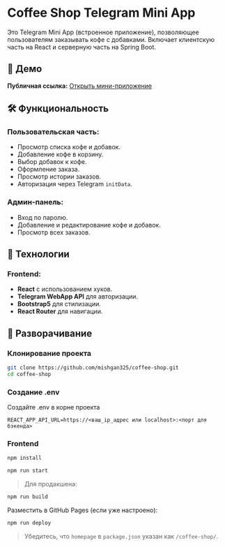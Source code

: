 # Coffee Shop Telegram Mini App

Это Telegram Mini App (встроенное приложение), позволяющее пользователям заказывать кофе с добавками. Включает клиентскую часть на React и серверную часть на Spring Boot.

## 🔗 Демо

**Публичная ссылка:** [Открыть мини-приложение](https://t.me/coffeeshop325bot)

## 🛠️ Функциональность

### Пользовательская часть:
- Просмотр списка кофе и добавок.
- Добавление кофе в корзину.
- Выбор добавок к кофе.
- Оформление заказа.
- Просмотр истории заказов.
- Авторизация через Telegram `initData`.
### Админ-панель:
- Вход по паролю.
- Добавление и редактирование кофе и добавок.
- Просмотр всех заказов.

## 🧱 Технологии

### Frontend:
- **React** с использованием хуков.
- **Telegram WebApp API** для авторизации.
- **Bootstrap5** для стилизации.
- **React Router** для навигации.
## 🚀 Разворачивание

### Клонирование проекта

```bash
git clone https://github.com/mishgan325/coffee-shop.git
cd coffee-shop
```
### Создание .env

Создайте .env в корне проекта 
```
REACT_APP_API_URL=https://<ваш_ip_адрес или localhost>:<порт для бэкенда>
```
### Frontend

```bash
npm install
```

```bash
npm run start
```

> Для продакшена:

```bash
npm run build
```

Разместить в GitHub Pages (если уже настроено):

```bash
npm run deploy
```

> Убедитесь, что `homepage` в `package.json` указан как `/coffee-shop/`.

